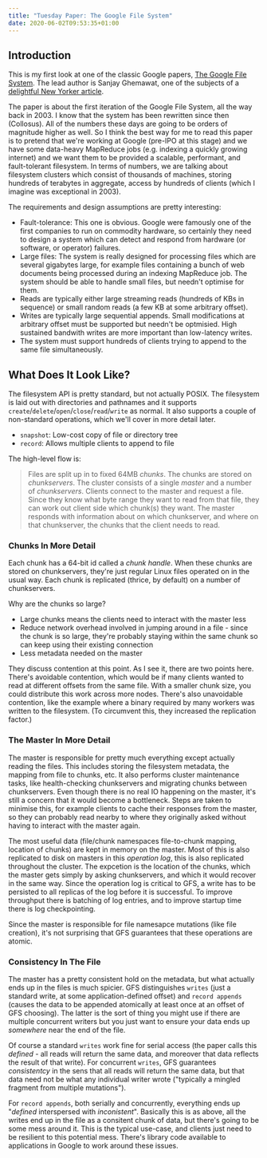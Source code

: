 ```yaml
---
title: "Tuesday Paper: The Google File System"
date: 2020-06-02T09:53:35+01:00
---
```


## Introduction

This is my first look at one of the classic Google papers, [The Google File System](https://static.googleusercontent.com/media/research.google.com/en//archive/gfs-sosp2003.pdf). The lead author is Sanjay Ghemawat, one of the subjects of a [delightful New Yorker article](https://www.newyorker.com/magazine/2018/12/10/the-friendship-that-made-google-huge).

The paper is about the first iteration of the Google File System, all the way back in 2003. I know that the system has been rewritten since then (Collosus). All of the numbers these days are going to be orders of magnitude higher as well. So I think the best way for me to read this paper is to pretend that we're working at Google (pre-IPO at this stage) and we have some data-heavy MapReduce jobs (e.g. indexing a quickly growing internet) and we want them to be provided a scalable, performant, and fault-tolerant filesystem. In terms of numbers, we are talking about filesystem clusters which consist of thousands of machines, storing hundreds of terabytes in aggregate, access by hundreds of clients (which I imagine was exceptional in 2003).

The requirements and design assumptions are pretty interesting:
* Fault-tolerance: This one is obvious. Google were famously one of the first companies to run on commodity hardware, so certainly they need to design a system which can detect and respond from hardware (or software, or operator) failures. 
* Large files: The system is really designed for processing files which are several gigabytes large, for example files containing a bunch of web documents being processed during an indexing MapReduce job. The system should be able to handle small files, but needn't optimise for them.
* Reads are typically either large streaming reads (hundreds of KBs in sequence) or small random reads (a few KB at some arbitrary offset).
* Writes are typically large sequential appends. Small modifications at arbitrary offset must be supported but needn't be optmisied. High sustained bandwith writes are more important than low-latency writes.
* The system must support hundreds of clients trying to append to the same file simultaneously.

## What Does It Look Like?

The filesystem API is pretty standard, but not actually POSIX. The filesystem is laid out with directories and pathnames and it supports `create`/`delete`/`open`/`close`/`read`/`write` as normal. It also supports a couple of non-standard operations, which we'll cover in more detail later.

* `snapshot`: Low-cost copy of file or directory tree
* `record`: Allows multiple clients to append to file

The high-level flow is: 

> Files are split up in to fixed 64MB _chunks_. The chunks are stored on _chunkservers_. The cluster consists of a single _master_ and a number of _chunkservers_. Clients connect to the master and request a file. Since they know what byte range they want to read from that file, they can work out client side which chunk(s) they want. The master responds with information about on which chunkserver, and where on that chunkserver, the chunks that the client needs to read.

### Chunks In More Detail

Each chunk has a 64-bit id called a _chunk handle_. When these chunks are stored on chunkservers, they're just regular Linux files operated on in the usual way. Each chunk is replicated (thrice, by default) on a number of chunkservers.

Why are the chunks so large?

* Large chunks means the clients need to interact with the master less
* Reduce network overhead involved in jumping around in a file - since the chunk is so large, they're probably staying within the same chunk so can keep using their existing connection
* Less metadata needed on the master

They discuss contention at this point. As I see it, there are two points here. There's avoidable contention, which would be if many clients wanted to read at different offsets from the same file. With a smaller chunk size, you could distribute this work across more nodes. There's also unavoidable contention, like the example where a binary required by many workers was written to the filesystem. (To circumvent this, they increased the replication factor.)

### The Master In More Detail

The master is responsible for pretty much everything except actually reading the files. This includes storing the filesystem metadata, the mapping from file to chunks, etc. It also performs cluster maintenance tasks, like health-checking chunkservers and migrating chunks between chunkservers. Even though there is no real IO happening on the master, it's still a concern that it would become a bottleneck. Steps are taken to minimise this, for example clients to cache their responses from the master, so they can probably read nearby to where they originally asked without having to interact with the master again.

The most useful data (file/chunk namespaces file-to-chunk mapping, location of chunks) are kept in memory on the master. Most of this is also replicated to disk on masters in this _operation log_, this is also replicated throughout the cluster. The expcetion is the location of the chunks, which the master gets simply by asking chunkservers, and which it would recover in the same way. Since the operation log is critical to GFS, a write has to be persisted to all replicas of the log before it is successful. To improve throughput there is batching of log entries, and to improve startup time there is log checkpointing.

Since the master is responsible for file namesapce mutations (like file creation), it's not surprising that GFS guarantees that these operations are atomic.

### Consistency In The File

The master has a pretty consistent hold on the metadata, but what actually ends up in the files is much spicier. GFS distinguishes `writes` (just a standard write, at some application-defined offset) and `record appends` (causes the data to be appended atomically at least once at an offset of GFS choosing). The latter is the sort of thing you might use if there are multiple concurrent writers but you just want to ensure your data ends up _somewhere_ near the end of the file.

Of course a standard `writes` work fine for serial access (the paper calls this _defined_ - all reads will return the same data, and moreover that data reflects the result of that write). For concurrent `writes`, GFS guarantees _consistentcy_ in the sens that all reads will return the same data, but that data need not be what any individual writer wrote ("typically a mingled fragment from multiple mutations").

For `record appends`, both serially and concurrently, everything ends up "_defined_ interspersed with _inconistent_". Basically this is as above, all the writes end up in the file as a consitent chunk of data, but there's going to be some mess around it. This is the typical use-case, and clients just need to be resilient to this potential mess. There's library code available to applications in Google to work around these issues.
